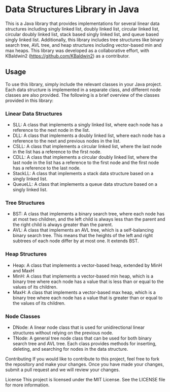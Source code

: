 # Data Structures Library in Java
This is a Java library that provides implementations for several linear data structures including singly linked list, doubly linked list, circular linked list, circular doubly linked list, stack based singly linked list, and queue based singly linked list. Additionally, this library includes tree structures like binary search tree, AVL tree, and heap structures including vector-based min and max heaps. This library was developed as a collaborative effort, with KBaldwin2 (https://github.com/KBaldwin2) as a contributor.

## Usage
To use this library, simply include the relevant classes in your Java project. Each data structure is implemented in a separate class, and different node classes are also provided. The following is a brief overview of the classes provided in this library:

### Linear Data Structures
- SLL: A class that implements a singly linked list, where each node has a reference to the next node in the list.
- DLL: A class that implements a doubly linked list, where each node has a reference to the next and previous nodes in the list.
- CSLL: A class that implements a circular linked list, where the last node in the list has a reference to the first node.
- CDLL: A class that implements a circular doubly linked list, where the last node in the list has a reference to the first node and the first node has a reference to the last node.
- StackLL: A class that implements a stack data structure based on a singly linked list.
- QueueLL: A class that implements a queue data structure based on a singly linked list.
### Tree Structures
- BST: A class that implements a binary search tree, where each node has at most two children, and the left child is always less than the parent and the right child is always greater than the parent.
- AVL: A class that implements an AVL tree, which is a self-balancing binary search tree. This means that the heights of the left and right subtrees of each node differ by at most one. It extends BST.
### Heap Structures
- Heap: A class that implements a vector-based heap, extended by MinH and MaxH
- MinH: A class that implements a vector-based min heap, which is a binary tree where each node has a value that is less than or equal to the values of its children.
- MaxH: A class that implements a vector-based max heap, which is a binary tree where each node has a value that is greater than or equal to the values of its children.
### Node Classes
- DNode: A linear node class that is used for unidirectional linear structures without relying on the previous node.
- TNode: A general tree node class that can be used for both binary search tree and AVL tree.
Each class provides methods for inserting, deleting, and searching for nodes in the data structure.

Contributing
If you would like to contribute to this project, feel free to fork the repository and make your changes. Once you have made your changes, submit a pull request and we will review your changes.

License
This project is licensed under the MIT License. See the LICENSE file for more information.
